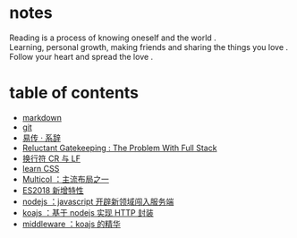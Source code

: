 # notes

Reading is a process of knowing oneself and the world .  
Learning, personal growth, making friends and sharing the things you love .  
Follow your heart and spread the love .  

# table of contents

- [markdown](./markdown/markdown.md)
- [git](./git/git.md)
- [易传 · 系辞](./jici/jici.md)
- [Reluctant Gatekeeping : The Problem With Full Stack](http://www.heydonworks.com/article/reluctant-gatekeeping-the-problem-with-full-stack)
- [换行符 CR 与 LF](./CR+LF/CR+LF.md)
- [learn CSS](./learnCSS/learnCSS.md)
- [Multicol ：主流布局之一](./learnCSS/Multicol.md)
- [ES2018 新增特性](./ES2018/ES2018.md)
- [nodejs ：javascript 开辟新领域闯入服务端](./nodejs/nodejs.md)
- [koajs ：基于 nodejs 实现 HTTP 封装](./nodejs/koajs.md)
- [middleware ：koajs 的精华](./nodejs/middleware.md)